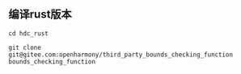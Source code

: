 ## 编译rust版本

```
cd hdc_rust

git clone git@gitee.com:openharmony/third_party_bounds_checking_function bounds_checking_function
```